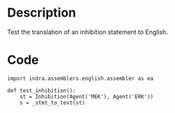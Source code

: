# Description
Test the translation of an inhibition statement to English.

# Code
```
import indra.assemblers.english.assembler as ea

def test_inhibition():
    st = Inhibition(Agent('MEK'), Agent('ERK'))
    s = _stmt_to_text(st)

```
